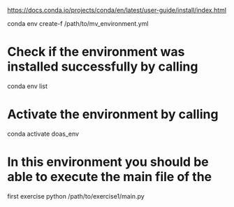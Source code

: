 https://docs.conda.io/projects/conda/en/latest/user-guide/install/index.html

conda env create-f /path/to/mv_environment.yml
 # Check if the environment was installed successfully by calling
 conda env list
 # Activate the environment by calling
 conda activate doas_env
 # In this environment you should be able to execute the main file of the
 first exercise
 python /path/to/exercise1/main.py
